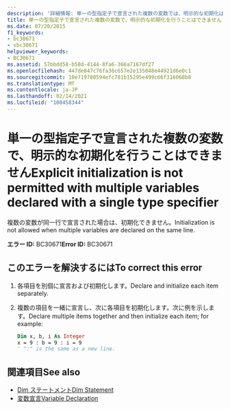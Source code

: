 ```yaml
---
description: '詳細情報: 単一の型指定子で宣言された複数の変数では、明示的な初期化は許可されていません'
title: 単一の型指定子で宣言された複数の変数で、明示的な初期化を行うことはできません
ms.date: 07/20/2015
f1_keywords:
- bc30671
- vbc30671
helpviewer_keywords:
- BC30671
ms.assetid: 57bbdd58-b58d-4144-8fa6-366a7167df27
ms.openlocfilehash: 447de847c76fa36c657e2e135048e44921d6e0c1
ms.sourcegitcommit: 10e719780594efc781b15295e499c66f316068b8
ms.translationtype: MT
ms.contentlocale: ja-JP
ms.lasthandoff: 02/14/2021
ms.locfileid: "100458344"
---
```

# <a name="explicit-initialization-is-not-permitted-with-multiple-variables-declared-with-a-single-type-specifier"></a><span data-ttu-id="d569c-103">単一の型指定子で宣言された複数の変数で、明示的な初期化を行うことはできません</span><span class="sxs-lookup"><span data-stu-id="d569c-103">Explicit initialization is not permitted with multiple variables declared with a single type specifier</span></span>

<span data-ttu-id="d569c-104">複数の変数が同一行で宣言された場合は、初期化できません。</span><span class="sxs-lookup"><span data-stu-id="d569c-104">Initialization is not allowed when multiple variables are declared on the same line.</span></span>

<span data-ttu-id="d569c-105">**エラー ID:** BC30671</span><span class="sxs-lookup"><span data-stu-id="d569c-105">**Error ID:** BC30671</span></span>

## <a name="to-correct-this-error"></a><span data-ttu-id="d569c-106">このエラーを解決するには</span><span class="sxs-lookup"><span data-stu-id="d569c-106">To correct this error</span></span>

1. <span data-ttu-id="d569c-107">各項目を別個に宣言および初期化します。</span><span class="sxs-lookup"><span data-stu-id="d569c-107">Declare and initialize each item separately.</span></span>

2. <span data-ttu-id="d569c-108">複数の項目を一緒に宣言し、次に各項目を初期化します。次に例を示します。</span><span class="sxs-lookup"><span data-stu-id="d569c-108">Declare multiple items together and then initialize each item; for example:</span></span>

    ```vb
    Dim x, b, i As Integer
    x = 9 : b = 9 : i = 9
    ' ":" is the same as a new line.
    ```

## <a name="see-also"></a><span data-ttu-id="d569c-109">関連項目</span><span class="sxs-lookup"><span data-stu-id="d569c-109">See also</span></span>

- [<span data-ttu-id="d569c-110">Dim ステートメント</span><span class="sxs-lookup"><span data-stu-id="d569c-110">Dim Statement</span></span>](../language-reference/statements/dim-statement.md)
- [<span data-ttu-id="d569c-111">変数宣言</span><span class="sxs-lookup"><span data-stu-id="d569c-111">Variable Declaration</span></span>](../programming-guide/language-features/variables/variable-declaration.md)
